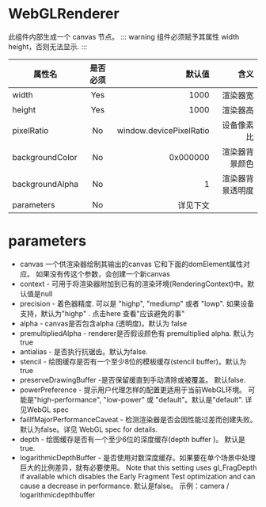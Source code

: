 
# WebGLRenderer

此组件内部生成一个 canvas 节点。
::: warning
组件必须赋予其属性 width height，否则无法显示.
:::

<demo src="./WebGLRenderer.vue" />

| 属性名        | 是否必须           | 默认值  |含义  |
| ------------- |:-------------:| -----:| -----:|
| width          | Yes | 1000 | 渲染器宽 |
| height      | Yes      |   1000  |渲染器高|
| pixelRatio      | No      |   window.devicePixelRatio  |设备像素比|
| backgroundColor      | No      |   0x000000  |渲染器背景颜色|
| backgroundAlpha      | No      |   1  |渲染器背景透明度|
| parameters | No      |    详见下文 ||


# parameters
- canvas
一个供渲染器绘制其输出的canvas 它和下面的domElement属性对应。 如果没有传这个参数，会创建一个新canvas
- context - 可用于将渲染器附加到已有的渲染环境(RenderingContext)中。默认值是null
- precision - 着色器精度. 可以是 "highp", "mediump" 或者 "lowp". 如果设备支持，默认为"highp" . 点击here 查看"应该避免的事"
- alpha - canvas是否包含alpha (透明度)。默认为 false
- premultipliedAlpha - renderer是否假设颜色有 premultiplied alpha. 默认为true
- antialias - 是否执行抗锯齿。默认为false.
- stencil - 绘图缓存是否有一个至少8位的模板缓存(stencil buffer)。默认为true
- preserveDrawingBuffer -是否保留缓直到手动清除或被覆盖。 默认false.
- powerPreference - 提示用户代理怎样的配置更适用于当前WebGL环境。 可能是"high-performance", "low-power" 或 "default"。默认是"default". 详见WebGL spec
- failIfMajorPerformanceCaveat - 检测渲染器是否会因性能过差而创建失败。默认为false。详见 WebGL spec for details.
- depth - 绘图缓存是否有一个至少6位的深度缓存(depth buffer )。 默认是true.
- logarithmicDepthBuffer - 是否使用对数深度缓存。如果要在单个场景中处理巨大的比例差异，就有必要使用。 Note that this setting uses gl_FragDepth if available which disables the Early Fragment Test optimization and can cause a decrease in performance. 默认是false。 示例：camera / logarithmicdepthbuffer